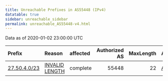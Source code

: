 ```yaml
---
title: Unreachable Prefixes in AS55448 (IPv4)
datatable: true
sidebar: unreachable_sidebar
permalink: unreachable_AS55448-v4.html
---
```


Data as of 2020-01-02 23:00:00 UTC


<div class="datatable-begin"></div>

| Prefix                                             | Reason                                                                                                 | affected   |   Authorized AS |   MaxLength | Anchor                                       |   unreachable /24s |
|:---------------------------------------------------|:-------------------------------------------------------------------------------------------------------|:-----------|----------------:|------------:|:---------------------------------------------|-------------------:|
| [27.50.4.0/23](https://stat.ripe.net/27.50.4.0/23) | [INVALID LENGTH](https://rpki-validator.ripe.net/announcement-preview?asn=AS55448&prefix=27.50.4.0/23) | complete   |           55448 |          22 | [APNIC](unreachable_APNIC_RPKI_Root-v4.html) |                  2 |

<div class="datatable-end"></div>